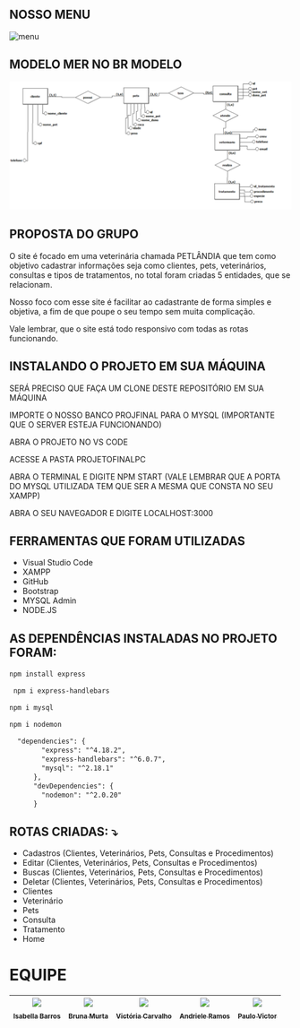 ## NOSSO MENU

<img width="900" alt="menu" src="https://github.com/Isabellabarroos/projeto-final/blob/main/public/img/homeproj.PNG?raw=true">

## MODELO MER NO BR MODELO

<img width="900" alt="menu" src="https://github.com/brumurta/projetofinalpc/blob/main/public/img/modelor%20mer.png?raw=true">

## PROPOSTA DO GRUPO

O site é focado em uma veterinária chamada PETLÂNDIA que tem como objetivo cadastrar informações seja como clientes, pets, veterinários, consultas e tipos de tratamentos, no total foram criadas 5 entidades, que se relacionam. 

Nosso foco com esse site é facilitar ao cadastrante de forma simples e objetiva, a fim de que poupe o seu tempo sem muita complicação. 

Vale lembrar, que o site está todo responsivo com todas as rotas funcionando.

## INSTALANDO O PROJETO EM SUA MÁQUINA

SERÁ PRECISO QUE FAÇA UM CLONE DESTE REPOSITÓRIO EM SUA MÁQUINA

IMPORTE O NOSSO BANCO PROJFINAL PARA O MYSQL (IMPORTANTE QUE O SERVER ESTEJA FUNCIONANDO)

ABRA O PROJETO NO VS CODE

ACESSE A PASTA PROJETOFINALPC

ABRA O TERMINAL E DIGITE NPM START (VALE LEMBRAR QUE A PORTA DO MYSQL UTILIZADA TEM QUE SER A MESMA QUE CONSTA NO SEU XAMPP)

ABRA O SEU NAVEGADOR E DIGITE LOCALHOST:3000


## FERRAMENTAS QUE FORAM UTILIZADAS
- Visual Studio Code
- XAMPP
- GitHub
- Bootstrap
- MYSQL Admin
- NODE.JS

## AS DEPENDÊNCIAS INSTALADAS NO PROJETO FORAM: 
```
npm install express
```
```
 npm i express-handlebars
```
```
npm i mysql
```
```
npm i nodemon
```
```
  "dependencies": {
        "express": "^4.18.2",
        "express-handlebars": "^6.0.7",
        "mysql": "^2.18.1"
      },
      "devDependencies": {
        "nodemon": "^2.0.20"
      }
```

## ROTAS CRIADAS:  ⤵️
- Cadastros (Clientes, Veterinários, Pets, Consultas e Procedimentos)
- Editar (Clientes, Veterinários, Pets, Consultas e Procedimentos)
- Buscas (Clientes, Veterinários, Pets, Consultas e Procedimentos)
- Deletar (Clientes, Veterinários, Pets, Consultas e Procedimentos)
- Clientes
- Veterinário
- Pets
- Consulta
- Tratamento
- Home


# EQUIPE
| [<img src="https://avatars.githubusercontent.com/u/81197504?v=4" width=115><br><sub>Isabella Barros</sub>](https://github.com/Isabellabarroos) |  [<img src="https://avatars.githubusercontent.com/u/114114906?v=4" width=115><br><sub>Bruna Murta</sub>](https://github.com/brumurta) |  [<img src="https://avatars.githubusercontent.com/u/114196729?v=4" width=115><br><sub>Victória Carvalho</sub>](https://github.com/Vic-Carvalho) | [<img src="https://avatars.githubusercontent.com/u/114115205?v=4" width=115><br><sub>Andriele Ramos</sub>](https://github.com/Andriele92) | [<img src="https://avatars.githubusercontent.com/u/114115311?v=4" width=115><br><sub>Paulo Victor</sub>](https://github.com/pevehdev)
| :---: | :---: | :---: | :---: | :---: |
